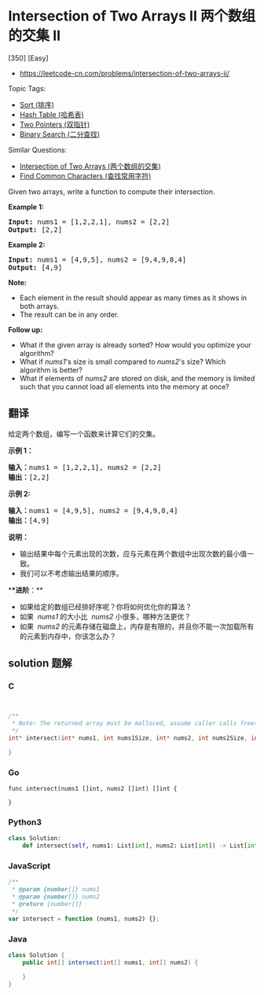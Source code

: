 # Intersection of Two Arrays II 两个数组的交集 II

[350] [Easy]

- https://leetcode-cn.com/problems/intersection-of-two-arrays-ii/

Topic Tags:

- [Sort (排序)](https://leetcode-cn.com/tag/sort/)
- [Hash Table (哈希表)](https://leetcode-cn.com/tag/hash-table/)
- [Two Pointers (双指针)](https://leetcode-cn.com/tag/two-pointers/)
- [Binary Search (二分查找)](https://leetcode-cn.com/tag/binary-search/)

Similar Questions:

- [Intersection of Two Arrays (两个数组的交集)](https://leetcode-cn.com/problems/intersection-of-two-arrays/)
- [Find Common Characters (查找常用字符)](https://leetcode-cn.com/problems/find-common-characters/)

Given two arrays, write a function to compute their intersection.

**Example 1:**

<pre><strong>Input: </strong>nums1 = <span id="example-input-1-1">[1,2,2,1]</span>, nums2 = <span id="example-input-1-2">[2,2]</span>
<strong>Output: </strong><span id="example-output-1">[2,2]</span>
</pre>

**Example 2:**

<pre><strong>Input: </strong>nums1 = <span id="example-input-2-1">[4,9,5]</span>, nums2 = <span id="example-input-2-2">[9,4,9,8,4]</span>
<strong>Output: </strong><span id="example-output-2">[4,9]</span></pre>

**Note:**

- Each element in the result should appear as many times as it shows in both arrays.
- The result can be in any order.

**Follow up:**

- What if the given array is already sorted? How would you optimize your algorithm?
- What if _nums1_'s size is small compared to _nums2_'s size? Which algorithm is better?
- What if elements of _nums2_ are stored on disk, and the memory is limited such that you cannot load all elements into the memory at once?

## 翻译

给定两个数组，编写一个函数来计算它们的交集。

**示例 1：**

<pre><strong>输入：</strong>nums1 = [1,2,2,1], nums2 = [2,2]
<strong>输出：</strong>[2,2]
</pre>

**示例 2:**

<pre><strong>输入：</strong>nums1 = [4,9,5], nums2 = [9,4,9,8,4]
<strong>输出：</strong>[4,9]</pre>

**说明：**

- 输出结果中每个元素出现的次数，应与元素在两个数组中出现次数的最小值一致。
- 我们可以不考虑输出结果的顺序。

\***\*进阶**：\*\*

- 如果给定的数组已经排好序呢？你将如何优化你的算法？
- 如果  *nums1* 的大小比  *nums2* 小很多，哪种方法更优？
- 如果  *nums2* 的元素存储在磁盘上，内存是有限的，并且你不能一次加载所有的元素到内存中，你该怎么办？

## solution 题解

### C

```c


/**
 * Note: The returned array must be malloced, assume caller calls free().
 */
int* intersect(int* nums1, int nums1Size, int* nums2, int nums2Size, int* returnSize){

}


```

### Go

```golang
func intersect(nums1 []int, nums2 []int) []int {

}
```

### Python3

```python
class Solution:
    def intersect(self, nums1: List[int], nums2: List[int]) -> List[int]:

```

### JavaScript

```javascript
/**
 * @param {number[]} nums1
 * @param {number[]} nums2
 * @return {number[]}
 */
var intersect = function (nums1, nums2) {};
```

### Java

```java
class Solution {
    public int[] intersect(int[] nums1, int[] nums2) {

    }
}
```
